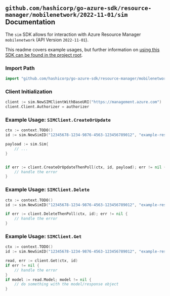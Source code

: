 
## `github.com/hashicorp/go-azure-sdk/resource-manager/mobilenetwork/2022-11-01/sim` Documentation

The `sim` SDK allows for interaction with Azure Resource Manager `mobilenetwork` (API Version `2022-11-01`).

This readme covers example usages, but further information on [using this SDK can be found in the project root](https://github.com/hashicorp/go-azure-sdk/tree/main/docs).

### Import Path

```go
import "github.com/hashicorp/go-azure-sdk/resource-manager/mobilenetwork/2022-11-01/sim"
```


### Client Initialization

```go
client := sim.NewSIMClientWithBaseURI("https://management.azure.com")
client.Client.Authorizer = authorizer
```


### Example Usage: `SIMClient.CreateOrUpdate`

```go
ctx := context.TODO()
id := sim.NewSimID("12345678-1234-9876-4563-123456789012", "example-resource-group", "simGroupName", "simName")

payload := sim.Sim{
	// ...
}


if err := client.CreateOrUpdateThenPoll(ctx, id, payload); err != nil {
	// handle the error
}
```


### Example Usage: `SIMClient.Delete`

```go
ctx := context.TODO()
id := sim.NewSimID("12345678-1234-9876-4563-123456789012", "example-resource-group", "simGroupName", "simName")

if err := client.DeleteThenPoll(ctx, id); err != nil {
	// handle the error
}
```


### Example Usage: `SIMClient.Get`

```go
ctx := context.TODO()
id := sim.NewSimID("12345678-1234-9876-4563-123456789012", "example-resource-group", "simGroupName", "simName")

read, err := client.Get(ctx, id)
if err != nil {
	// handle the error
}
if model := read.Model; model != nil {
	// do something with the model/response object
}
```
